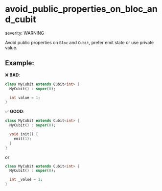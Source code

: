 avoid_public_properties_on_bloc_and_cubit
===
severity: WARNING

Avoid public properties on `Bloc` and `Cubit`, prefer emit state or use private value.

## Example:

❌ **BAD**:

```dart
class MyCubit extends Cubit<int> {
  MyCubit() : super(0);

  int value = 1;
}
```

✅ **GOOD**:
```dart
class MyCubit extends Cubit<int> {
  MyCubit() : super(0);

  void init() {
    emit(1);
  }
}
```

or

```dart
class MyCubit extends Cubit<int> {
  MyCubit() : super(0);

  int _value = 1;
}
```
